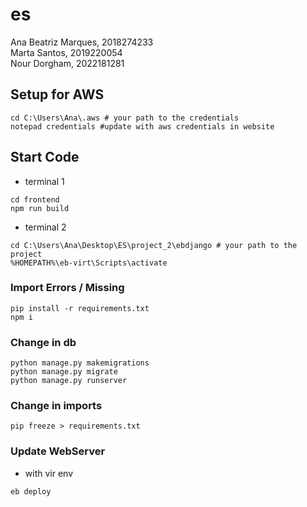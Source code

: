 # es
Ana Beatriz Marques, 2018274233 <br>
Marta Santos, 2019220054 <br>
Nour Dorgham, 2022181281 <br>

## Setup for AWS
```
cd C:\Users\Ana\.aws # your path to the credentials
notepad credentials #update with aws credentials in website 
```
## Start Code
- terminal 1
```
cd frontend
npm run build
```
- terminal 2
```
cd C:\Users\Ana\Desktop\ES\project_2\ebdjango # your path to the project
%HOMEPATH%\eb-virt\Scripts\activate
```

### Import Errors / Missing
```
pip install -r requirements.txt
npm i
```

### Change in db
```
python manage.py makemigrations
python manage.py migrate
python manage.py runserver
```

### Change in imports
```
pip freeze > requirements.txt
```

### Update WebServer
- with vir env
```
eb deploy
```




 
